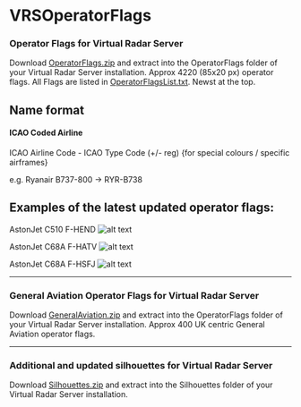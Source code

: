 # VRSOperatorFlags
### Operator Flags for Virtual Radar Server

Download [OperatorFlags.zip](https://github.com/rikgale/VRSOperatorFlags/raw/main/OperatorFlags.zip) and extract into the OperatorFlags folder of your Virtual Radar Server installation. Approx 4220 (85x20 px) operator flags. All Flags are listed in [OperatorFlagsList.txt](https://github.com/rikgale/VRSOperatorFlags/raw/main/OperatorFlagsList.txt). Newst at the top. 


## Name format
#### ICAO Coded Airline

ICAO Airline Code - ICAO Type Code (+/- reg) {for special colours / specific airframes}

e.g. Ryanair B737-800 -> RYR-B738

## Examples of the latest updated operator flags:

AstonJet C510 F-HEND 
![alt text](https://github.com/rikgale/VRSOperatorFlags/blob/main/Latest/Fleet/ASJ-C510F-HEND.bmp "F-HEND")

AstonJet C68A F-HATV 
![alt text](https://github.com/rikgale/VRSOperatorFlags/blob/main/Latest/Fleet/ASJ-C68AF-HATV.bmp "F-HATV")

AstonJet C68A F-HSFJ 
![alt text](https://github.com/rikgale/VRSOperatorFlags/blob/main/Latest/Fleet/ASJ-C68AF-HSFJ.bmp "F-HSFJ")




___

### General Aviation Operator Flags for Virtual Radar Server

Download [GeneralAviation.zip](https://github.com/rikgale/VRSOperatorFlags/raw/main/GeneralAviation.zip) and extract into the OperatorFlags folder of your Virtual Radar Server installation. Approx 400 UK centric General Aviation operator flags.


___

### Additional and updated silhouettes for Virtual Radar Server

Download [Silhouettes.zip](https://github.com/rikgale/VRSOperatorFlags/raw/main/Silhouettes.zip) and extract into the Silhouettes folder of your Virtual Radar Server installation.
